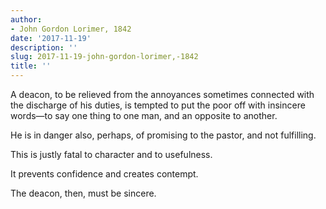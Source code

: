 ```yaml
---
author:
- John Gordon Lorimer, 1842
date: '2017-11-19'
description: ''
slug: 2017-11-19-john-gordon-lorimer,-1842
title: ''
---
```

A deacon, to be relieved from the annoyances sometimes connected with the discharge of his duties, is tempted to put the poor off with insincere words—to say one thing to one man, and an opposite to another. 

He is in danger also, perhaps, of promising to the pastor, and not fulfilling. 

This is justly fatal to character and to usefulness. 

It prevents confidence and creates contempt. 

The deacon, then, must be sincere.



